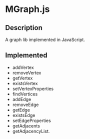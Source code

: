 # MGraph.js

## Description
A graph lib implemented in JavaScript.
 
## Implemented
- addVertex
- removeVertex
- getVertex
- existsVertex
- setVertexProperties
- findVertices
- addEdge
- removeEdge
- getEdge
- existsEdge
- setEdgeProperties
- getAdjacents
- getAdjacencyList.

